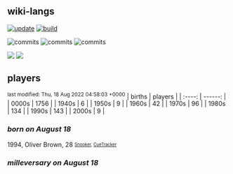 ## wiki-langs
[![update](https://github.com/dreamerminsk/wiki-langs/actions/workflows/update-tables.yml/badge.svg)](https://github.com/dreamerminsk/wiki-langs/actions/workflows/update-tables.yml)
[![build](https://github.com/dreamerminsk/wiki-langs/actions/workflows/build.yml/badge.svg)](https://github.com/dreamerminsk/wiki-langs/actions/workflows/build.yml)

![commits](https://img.shields.io/github/commit-activity/y/dreamerminsk/wiki-langs)
![commits](https://img.shields.io/github/commit-activity/m/dreamerminsk/wiki-langs)
![commits](https://img.shields.io/github/commit-activity/w/dreamerminsk/wiki-langs)

![](https://img.shields.io/github/languages/code-size/dreamerminsk/wiki-langs)
![](https://img.shields.io/github/repo-size/dreamerminsk/wiki-langs)

## players
<sup>last modified: Thu, 18 Aug 2022 04:58:03 +0000</sup>
| births | players |
| :----: | ------: |
| 0000s | 1756 |
| 1940s | 6 |
| 1950s | 9 |
| 1960s | 42 |
| 1970s | 96 |
| 1980s | 134 |
| 1990s | 143 |
| 2000s | 9 |

### ***born on August 18***
1994, Oliver Brown, 28 <sub><sup>[Snooker](http://www.snooker.org/res/index.asp?player=146), [CueTracker](http://cuetracker.net/Players/oliver-brown/)</sup></sub>


### ***milleversary on August 18***



